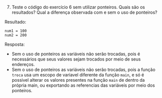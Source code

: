 7. Teste o código do exercício 6 sem utilizar ponteiros. Quais são os resultados? Qual a diferença observada com e sem o uso de ponteiros?

Resultado:
```
num1 = 100
num2 = 200
```

Resposta: 
- Sem o uso de ponteiros as variáveis não serão trocadas, pois é necessários que seus valores sejam trocados por meio de seus endereços.
- Sem o uso de ponteiros as variáveis não serão trocadas, pois a função `troca` usa um escopo de variavel diferente da função `main`, e só é possivel alterar os valores presentes na função `main` de dentro da própria main, ou exportando as referencias das variáveis por meio dos ponteiros.
